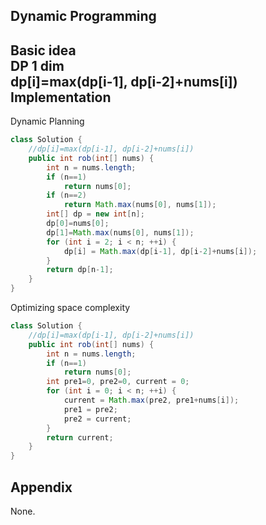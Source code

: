 **Dynamic Programming**  
---
**Basic idea**  
DP 1 dim  
dp[i]=max(dp[i-1], dp[i-2]+nums[i])
Implementation
---
Dynamic Planning
```java
class Solution {
    //dp[i]=max(dp[i-1], dp[i-2]+nums[i])
    public int rob(int[] nums) {
        int n = nums.length;
        if (n==1)
            return nums[0];
        if (n==2)
            return Math.max(nums[0], nums[1]);
        int[] dp = new int[n];
        dp[0]=nums[0];
        dp[1]=Math.max(nums[0], nums[1]);
        for (int i = 2; i < n; ++i) {
            dp[i] = Math.max(dp[i-1], dp[i-2]+nums[i]);
        }
        return dp[n-1];
    }
}
```
Optimizing space complexity
```java
class Solution {
    //dp[i]=max(dp[i-1], dp[i-2]+nums[i])
    public int rob(int[] nums) {
        int n = nums.length;
        if (n==1)
            return nums[0];
        int pre1=0, pre2=0, current = 0;
        for (int i = 0; i < n; ++i) {
            current = Math.max(pre2, pre1+nums[i]);
            pre1 = pre2;
            pre2 = current;
        }
        return current;
    }
}
```
**Appendix**
---
None.